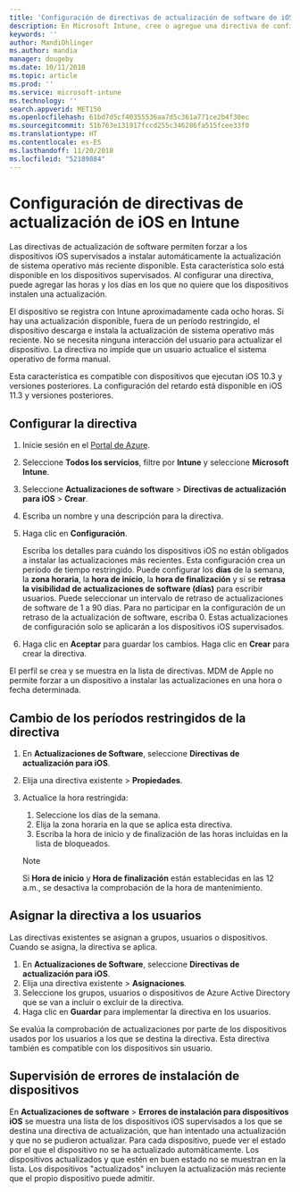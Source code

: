 ```yaml
---
title: 'Configuración de directivas de actualización de software de iOS en Microsoft Intune: Azure | Microsoft Docs'
description: En Microsoft Intune, cree o agregue una directiva de configuración para restringir cuándo se instalan automáticamente las actualizaciones de software en los dispositivos iOS administrados o supervisados por Intune. Puede elegir la fecha y hora en la que no se instalarán las actualizaciones. También puede asignar esta directiva a grupos, usuarios o dispositivos y comprobar si hay errores de instalación.
keywords: ''
author: MandiOhlinger
ms.author: mandia
manager: dougeby
ms.date: 10/11/2018
ms.topic: article
ms.prod: ''
ms.service: microsoft-intune
ms.technology: ''
search.appverid: MET150
ms.openlocfilehash: 61bd7d5cf40355536aa7d5c361a771ce2b4f30ec
ms.sourcegitcommit: 51b763e131917fccd255c346286fa515fcee33f0
ms.translationtype: HT
ms.contentlocale: es-ES
ms.lasthandoff: 11/20/2018
ms.locfileid: "52189884"
---
```

# <a name="configure-ios-update-policies-in-intune"></a>Configuración de directivas de actualización de iOS en Intune

Las directivas de actualización de software permiten forzar a los dispositivos iOS supervisados a instalar automáticamente la actualización de sistema operativo más reciente disponible. Esta característica solo está disponible en los dispositivos supervisados. Al configurar una directiva, puede agregar las horas y los días en los que no quiere que los dispositivos instalen una actualización. 

El dispositivo se registra con Intune aproximadamente cada ocho horas. Si hay una actualización disponible, fuera de un período restringido, el dispositivo descarga e instala la actualización de sistema operativo más reciente. No se necesita ninguna interacción del usuario para actualizar el dispositivo. La directiva no impide que un usuario actualice el sistema operativo de forma manual.

Esta característica es compatible con dispositivos que ejecutan iOS 10.3 y versiones posteriores. La configuración del retardo está disponible en iOS 11.3 y versiones posteriores.

## <a name="configure-the-policy"></a>Configurar la directiva
1. Inicie sesión en el [Portal de Azure](https://portal.azure.com).
2. Seleccione **Todos los servicios**, filtre por **Intune** y seleccione **Microsoft Intune**.
3. Seleccione **Actualizaciones de software** > **Directivas de actualización para iOS** > **Crear**.
4. Escriba un nombre y una descripción para la directiva.
5. Haga clic en **Configuración**. 

    Escriba los detalles para cuándo los dispositivos iOS no están obligados a instalar las actualizaciones más recientes. Esta configuración crea un período de tiempo restringido. Puede configurar los **días** de la semana, la **zona horaria**, la **hora de inicio**, la **hora de finalización**  y si se **retrasa la visibilidad de actualizaciones de software (días)** para escribir usuarios. Puede seleccionar un intervalo de retraso de actualizaciones de software de 1 a 90 días. Para no participar en la configuración de un retraso de la actualización de software, escriba 0. Estas actualizaciones de configuración solo se aplicarán a los dispositivos iOS supervisados.

6. Haga clic en **Aceptar** para guardar los cambios. Haga clic en **Crear** para crear la directiva.

El perfil se crea y se muestra en la lista de directivas. MDM de Apple no permite forzar a un dispositivo a instalar las actualizaciones en una hora o fecha determinada. 

## <a name="change-the-restricted-times-for-the-policy"></a>Cambio de los períodos restringidos de la directiva

1. En **Actualizaciones de Software**, seleccione **Directivas de actualización para iOS**.
2. Elija una directiva existente > **Propiedades**.
3. Actualice la hora restringida:

    1. Seleccione los días de la semana.
    2. Elija la zona horaria en la que se aplica esta directiva.
    3. Escriba la hora de inicio y de finalización de las horas incluidas en la lista de bloqueados.

    > [!NOTE]
    > Si **Hora de inicio** y **Hora de finalización** están establecidas en las 12 a.m., se desactiva la comprobación de la hora de mantenimiento.

## <a name="assign-the-policy-to-users"></a>Asignar la directiva a los usuarios

Las directivas existentes se asignan a grupos, usuarios o dispositivos. Cuando se asigna, la directiva se aplica.

1. En **Actualizaciones de Software**, seleccione **Directivas de actualización para iOS**.
2. Elija una directiva existente > **Asignaciones**. 
3. Seleccione los grupos, usuarios o dispositivos de Azure Active Directory que se van a incluir o excluir de la directiva.
4. Haga clic en **Guardar** para implementar la directiva en los usuarios.

Se evalúa la comprobación de actualizaciones por parte de los dispositivos usados por los usuarios a los que se destina la directiva. Esta directiva también es compatible con los dispositivos sin usuario.

## <a name="monitor-device-installation-failures"></a>Supervisión de errores de instalación de dispositivos
En <!-- 1352223 -->
**Actualizaciones de software** > **Errores de instalación para dispositivos iOS** se muestra una lista de los dispositivos iOS supervisados a los que se destina una directiva de actualización, que han intentado una actualización y que no se pudieron actualizar. Para cada dispositivo, puede ver el estado por el que el dispositivo no se ha actualizado automáticamente. Los dispositivos actualizados y que estén en buen estado no se muestran en la lista. Los dispositivos "actualizados" incluyen la actualización más reciente que el propio dispositivo puede admitir.

